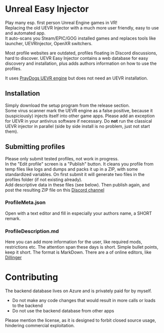 # Unreal Easy Injector
Play many esp. first person Unreal Engine games in VR!  
Replacing the old UEVR Injector with a much more user friendly, easy to use and automated app.  
It auto-scans you Steam/EPIC/GOG installed games and replaces tools like launcher, UEVRInjector, OpenXR switchers.

Most profile websites are outdated, profiles floating in Discord discussions, hard to discover.
UEVR Easy Injector contains a web database for easy discovery and installation, plus adds authors information on how to use the profiles.

It uses [PrayDogs UEVR engine](https://github.com/praydog/UEVR) but does not need an UEVR installation.

## Installation
Simply download the setup program from the release section.  
Some virus scanner mark the UEVR engine as a false positive, because it (suspiciously) injects itself into other game apps.
Please add an exception for UEVR in your antivirus software if necessary.
Do **not** run the classical UEVR injector in parallel (side by side install is no problem, just not start them).

## Submitting profiles
Please only submit tested profiles, not work in progress.  
In the "Edit profile" screen is a "Publish" button. It cleans you profile from temp files like logs and dumps and packs it up in a ZIP, 
with some standardized variables.
On first submit it will generate two files in the profiles folder (if not existing already).  
Add descriptive data in these files (see below). 
Then publish again, and post the resulting ZIP file on this [Discord channel](https://discord.com/channels/747967102895390741/947806014344925274)

### ProfileMeta.json
Open with a text editor and fill in especially your authors name, a SHORT remark.

### ProfileDescription.md
Here you can add more information for the user, like required mods, restrictions etc.
The attention span these days is short. Simple bullet points, keep it short.
The format is MarkDown. There are a of online editors, like [Dillinger](https://dillinger.io/)

# Contributing
The backend database lives on Azure and is privately paid for by myself. 
- Do not make any code changes that would result in more calls or loads to the backend
- Do not use the backend database from other apps

Please mention the license, as it is designed to forbit closed source usage, hindering commercial exploitation.